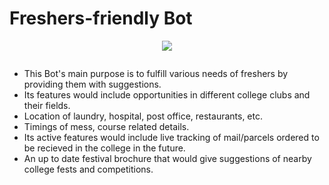 # Freshers-friendly Bot
<p align="center">
<img src="https://miro.medium.com/max/300/1*YVTFl1UEkt3_rkez-DIU9w.png">
</p>
<p align="center">
<img src="">
</p>
<ul>
  <li>This Bot's main purpose is to fulfill various needs of freshers by providing them with suggestions.</li>
  <li>Its features would include opportunities in different college clubs and their fields.</li>
  <li>Location of laundry, hospital, post office, restaurants, etc.</li>
  <li>Timings of mess, course related details.</li>
  <li>Its active features would include live tracking of mail/parcels ordered to be recieved in the college in the future.</li>   <li>An up to date festival brochure that would give suggestions of nearby college fests and competitions.</li>
<ul>
